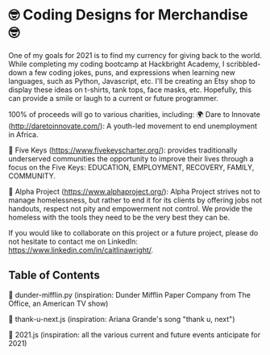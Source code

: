 # 🤓 Coding Designs for Merchandise 🤓

One of my goals for 2021 is to find my currency for giving back to the world. While completing my coding bootcamp at Hackbright Academy, I scribbled-down a few coding jokes, puns, and expressions when learning new languages, such as Python, Javascript, etc. I'll be creating an Etsy shop to display these ideas on t-shirts, tank tops, face masks, etc. Hopefully, this can provide a smile or laugh to a current or future programmer. 

100% of proceeds will go to various charities, including:
🌍 Dare to Innovate (http://daretoinnovate.com/): A youth-led movement to end unemployment in Africa.

🍎 Five Keys (https://www.fivekeyscharter.org/): provides traditionally underserved communities the opportunity to improve their lives through a focus on the Five Keys: EDUCATION, EMPLOYMENT, RECOVERY, FAMILY, COMMUNITY.

💙 Alpha Project (https://www.alphaproject.org/): Alpha Project strives not to manage homelessness, but rather to end it for its clients by offering jobs not handouts, respect not pity and empowerment not control. We provide the homeless with the tools they need to be the very best they can be.

If you would like to collaborate on this project or a future project, please do not hesitate to contact me on LinkedIn: https://www.linkedin.com/in/caitlinawright/.

## Table of Contents
💼 dunder-mifflin.py (inspiration: Dunder Mifflin Paper Company from The Office, an American TV show)

💅 thank-u-next.js (inspiration: Ariana Grande's song "thank u, next")

🥂 2021.js (inspiration: all the various current and future events anticipate for 2021)
